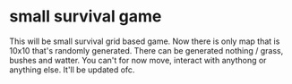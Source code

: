 # small survival game

This will be small survival grid based game. Now there is only map that is 10x10 that's randomly generated. There can be generated nothing / grass, bushes and watter. You can't for now move, interact with anythong or anything else. It'll be updated ofc.
